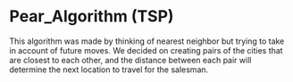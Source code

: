 # Pear_Algorithm (TSP)
This algorithm was made by thinking of nearest neighbor but trying to take in account of future moves. We decided on creating pairs of the cities that are closest to each other, and the distance between each pair will determine the next location to travel for the salesman.
